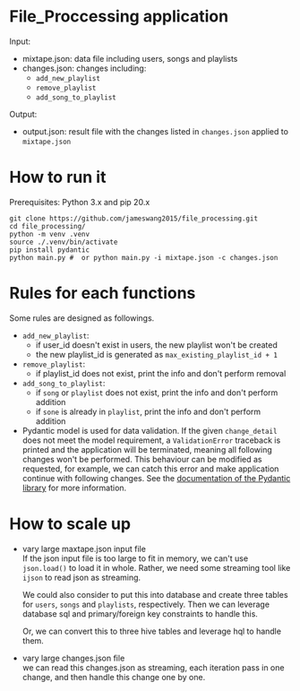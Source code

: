 File_Proccessing application
===================
Input: 
- mixtape.json: data file including users, songs and playlists
- changes.json: changes including:
    - `add_new_playlist`
    - `remove_playlist`
    - `add_song_to_playlist`

Output:
- output.json: result file with the changes listed in `changes.json` applied to `mixtape.json`

# How to run it

Prerequisites: Python 3.x and pip 20.x

```buildoutcfg
git clone https://github.com/jameswang2015/file_processing.git
cd file_processing/
python -m venv .venv
source ./.venv/bin/activate
pip install pydantic
python main.py #  or python main.py -i mixtape.json -c changes.json
```

# Rules for each functions

Some rules are designed as followings.

- `add_new_playlist`:
    - if user_id doesn't exist in users, the new playlist won't be created
    - the new playlist_id is generated as `max_existing_playlist_id + 1`
- `remove_playlist`:
    - if playlist_id does not exist, print the info and don't perform removal
- `add_song_to_playlist`:
    - if `song` or `playlist` does not exist, print the info and don't perform addition
    - if `sone` is already in `playlist`, print the info and don't perform addition
- Pydantic model is used for data validation. If the given `change_detail` does not meet the model requirement,
  a `ValidationError` traceback is printed and the application will be terminated, meaning all following changes won't
  be performed. This behaviour can be modified as requested, for example, we can catch this error and make application
  continue with following changes.
  See the [documentation of the Pydantic library](https://pydantic-docs.helpmanual.io/) for more information. 

# How to scale up
- vary large maxtape.json input file  
  If the json input file is too large to fit in memory, we can't use `json.load()` to load it in whole. Rather, we need
  some streaming tool like `ijson` to read json as streaming. 
  
  We could also consider to put this into database and create three tables for `users`, `songs` and `playlists`, 
  respectively. Then we can leverage database sql and primary/foreign key constraints to handle this. 
  
  Or, we can convert this to three hive tables and leverage hql to handle them.
  
- vary large changes.json file  
  we can read this changes.json as streaming, each iteration pass in one change, and then handle this change one by one.